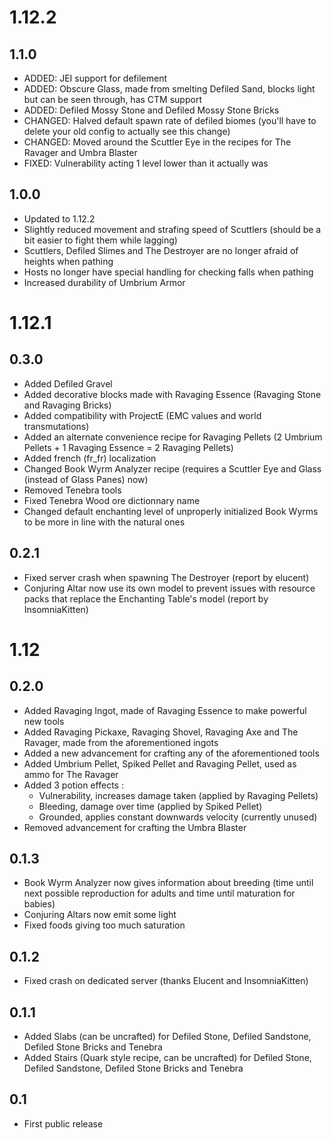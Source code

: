 # 1.12.2

## 1.1.0

* ADDED: JEI support for defilement
* ADDED: Obscure Glass, made from smelting Defiled Sand, blocks light but can be seen through, has CTM support
* ADDED: Defiled Mossy Stone and Defiled Mossy Stone Bricks
* CHANGED: Halved default spawn rate of defiled biomes (you'll have to delete your old config to actually see this change)
* CHANGED: Moved around the Scuttler Eye in the recipes for The Ravager and Umbra Blaster
* FIXED: Vulnerability acting 1 level lower than it actually was

## 1.0.0

* Updated to 1.12.2
* Slightly reduced movement and strafing speed of Scuttlers (should be a bit easier to fight them while lagging)
* Scuttlers, Defiled Slimes and The Destroyer are no longer afraid of heights when pathing
* Hosts no longer have special handling for checking falls when pathing
* Increased durability of Umbrium Armor

# 1.12.1

## 0.3.0

* Added Defiled Gravel
* Added decorative blocks made with Ravaging Essence (Ravaging Stone and Ravaging Bricks)
* Added compatibility with ProjectE (EMC values and world transmutations)
* Added an alternate convenience recipe for Ravaging Pellets (2 Umbrium Pellets + 1 Ravaging Essence = 2 Ravaging Pellets)
* Added french (fr_fr) localization
* Changed Book Wyrm Analyzer recipe (requires a Scuttler Eye and Glass (instead of Glass Panes) now)
* Removed Tenebra tools
* Fixed Tenebra Wood ore dictionnary name
* Changed default enchanting level of unproperly initialized Book Wyrms to be more in line with the natural ones

## 0.2.1

* Fixed server crash when spawning The Destroyer (report by elucent)
* Conjuring Altar now use its own model to prevent issues with resource packs that replace the Enchanting Table's model (report by InsomniaKitten)

# 1.12

## 0.2.0

* Added Ravaging Ingot, made of Ravaging Essence to make powerful new tools
* Added Ravaging Pickaxe, Ravaging Shovel, Ravaging Axe and The Ravager, made from the aforementioned ingots
* Added a new advancement for crafting any of the aforementioned tools
* Added Umbrium Pellet, Spiked Pellet and Ravaging Pellet, used as ammo for The Ravager
* Added 3 potion effects :
  * Vulnerability, increases damage taken (applied by Ravaging Pellets)
  * Bleeding, damage over time (applied by Spiked Pellet)
  * Grounded, applies constant downwards velocity (currently unused)
* Removed advancement for crafting the Umbra Blaster

## 0.1.3

* Book Wyrm Analyzer now gives information about breeding (time until next possible reproduction for adults and time until maturation for babies)
* Conjuring Altars now emit some light
* Fixed foods giving too much saturation

## 0.1.2

* Fixed crash on dedicated server (thanks Elucent and InsomniaKitten)

## 0.1.1

* Added Slabs (can be uncrafted) for Defiled Stone, Defiled Sandstone, Defiled Stone Bricks and Tenebra
* Added Stairs (Quark style recipe, can be uncrafted) for Defiled Stone, Defiled Sandstone, Defiled Stone Bricks and Tenebra

## 0.1

* First public release
